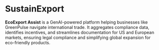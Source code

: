 # SustainExport
**EcoExport Assist** is a GenAI-powered platform helping businesses like GreenPulse navigate international trade. It aggregates compliance data, identifies incentives, and streamlines documentation for US and European markets, ensuring legal compliance and simplifying global expansion for eco-friendly products.
